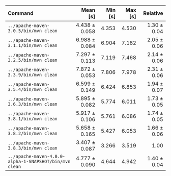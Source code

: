 | Command | Mean [s] | Min [s] | Max [s] | Relative |
|:---|---:|---:|---:|---:|
| `../apache-maven-3.0.5/bin/mvn clean` | 4.438 ± 0.058 | 4.353 | 4.530 | 1.30 ± 0.04 |
| `../apache-maven-3.1.1/bin/mvn clean` | 6.988 ± 0.084 | 6.904 | 7.182 | 2.05 ± 0.06 |
| `../apache-maven-3.2.5/bin/mvn clean` | 7.297 ± 0.113 | 7.119 | 7.468 | 2.14 ± 0.06 |
| `../apache-maven-3.3.9/bin/mvn clean` | 7.872 ± 0.053 | 7.806 | 7.978 | 2.31 ± 0.06 |
| `../apache-maven-3.5.4/bin/mvn clean` | 6.599 ± 0.149 | 6.424 | 6.853 | 1.94 ± 0.07 |
| `../apache-maven-3.6.3/bin/mvn clean` | 5.895 ± 0.082 | 5.774 | 6.011 | 1.73 ± 0.05 |
| `../apache-maven-3.8.1/bin/mvn clean` | 5.917 ± 0.106 | 5.761 | 6.086 | 1.74 ± 0.05 |
| `../apache-maven-3.8.2/bin/mvn clean` | 5.658 ± 0.165 | 5.427 | 6.053 | 1.66 ± 0.06 |
| `../apache-maven-3.8.3/bin/mvn clean` | 3.407 ± 0.087 | 3.266 | 3.519 | 1.00 |
| `../apache-maven-4.0.0-alpha-1-SNAPSHOT/bin/mvn clean` | 4.777 ± 0.090 | 4.644 | 4.942 | 1.40 ± 0.04 |
